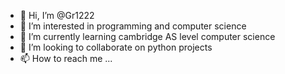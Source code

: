 - 👋 Hi, I’m @Gr1222
- 👀 I’m interested in programming and computer science
- 🌱 I’m currently learning cambridge AS level computer science
- 💞️ I’m looking to collaborate on python projects
- 📫 How to reach me ...

<!---
Gr1222/Gr1222 is a ✨ special ✨ repository because its `README.md` (this file) appears on your GitHub profile.
You can click the Preview link to take a look at your changes.
--->
